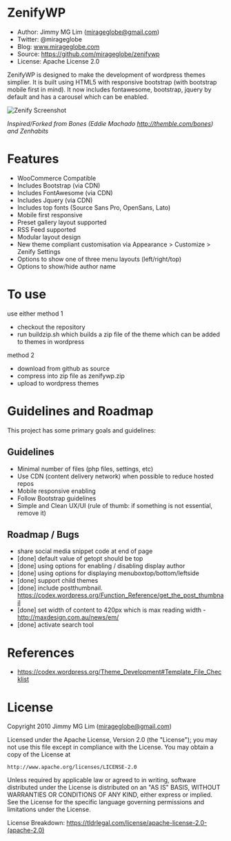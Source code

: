 ZenifyWP
================================================

- Author: Jimmy MG Lim (mirageglobe@gmail.com)
- Twitter: @mirageglobe
- Blog: www.mirageglobe.com
- Source: https://github.com/mirageglobe/zenifywp
- License: Apache License 2.0

ZenifyWP is designed to make the development of wordpress themes simplier. It is built using HTML5 with responsive bootstrap (with bootstrap mobile first in mind). It now includes fontawesome, bootstrap, jquery by default and has a carousel which can be enabled.

![Zenify Screenshot](https://raw.githubusercontent.com/mirageglobe/zenify/master/screenshot.png)

*Inspired/Forked from Bones (Eddie Machado http://themble.com/bones) and Zenhabits*


# Features

- WooCommerce Compatible
- Includes Bootstrap (via CDN)
- Includes FontAwesome (via CDN)
- Includes Jquery (via CDN)
- Includes top fonts (Source Sans Pro, OpenSans, Lato)
- Mobile first responsive
- Preset gallery layout supported
- RSS Feed supported
- Modular layout design
- New theme compliant customisation via Appearance > Customize > Zenify Settings
- Options to show one of three menu layouts (left/right/top)
- Options to show/hide author name

# To use

use either method 1

- checkout the repository
- run buildzip.sh which builds a zip file of the theme which can be added to themes in wordpress

method 2

- download from github as source
- compress into zip file as zenifywp.zip
- upload to wordpress themes

# Guidelines and Roadmap

This project has some primary goals and guidelines:

## Guidelines

- Minimal number of files (php files, settings, etc)
- Use CDN (content delivery network) when possible to reduce hosted repos
- Mobile responsive enabling
- Follow Bootstrap guidelines
- Simple and Clean UX/UI (rule of thumb: if something is not essential, remove it)

## Roadmap / Bugs

- share social media snippet code at end of page
- [done] default value of getopt should be top
- [done] using options for enabling / disabling display author
- [done] using options for displaying menuboxtop/bottom/leftside
- [done] support child themes
- [done] include postthumbnail. https://codex.wordpress.org/Function_Reference/get_the_post_thumbnail
- [done] set width of content to 420px which is max reading width - http://maxdesign.com.au/news/em/
- [done] activate search tool

# References

- https://codex.wordpress.org/Theme_Development#Template_File_Checklist

# License

Copyright 2010 Jimmy MG Lim (mirageglobe@gmail.com)

Licensed under the Apache License, Version 2.0 (the "License");
you may not use this file except in compliance with the License.
You may obtain a copy of the License at

    http://www.apache.org/licenses/LICENSE-2.0

Unless required by applicable law or agreed to in writing, software
distributed under the License is distributed on an "AS IS" BASIS,
WITHOUT WARRANTIES OR CONDITIONS OF ANY KIND, either express or implied.
See the License for the specific language governing permissions and
limitations under the License.

License Breakdown: https://tldrlegal.com/license/apache-license-2.0-(apache-2.0)
